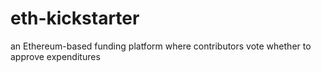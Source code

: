 # eth-kickstarter
an Ethereum-based funding platform where contributors vote whether to approve expenditures
